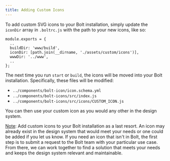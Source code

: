 ```yaml
---
title: Adding Custom Icons
---
```


To add custom SVG icons to your Bolt installation, simply update the `iconDir` array in `.boltrc.js` with the path to your new icons, like so:

```
module.exports = {
  ..
  buildDir: 'www/build',
  iconDir: [path.join(__dirname, './assets/custom/icons')],
  wwwDir: '../www',
  ..
};
```

The next time you run `start` or `build`, the icons will be moved into your Bolt installation. Specifically, these files will be modified:

- `../components/bolt-icon/icon.schema.yml`
- `../components/bolt-icons/src/index.js`
- `../components/bolt-icons/src/icons/CUSTOM_ICON.js`

You can then use your custom icon as you would any other in the design system.

<u>Note</u>: Add custom icons to your Bolt installation as a last resort. An icon may already exist in the design system that would meet your needs or one could be added if you let us know. If you need an icon that isn't in Bolt, the first step is to submit a request to the Bolt team with your particular use case. From there, we can work together to find a solution that meets your needs and keeps the design system relevant and maintainable.
